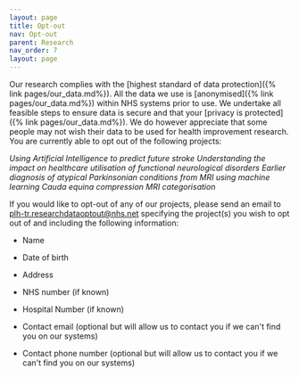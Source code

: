 ```yaml
---
layout: page
title: Opt-out
nav: Opt-out
parent: Research
nav_order: 7
layout: page
---
```


Our research complies with the [highest standard of data protection]({% link pages/our_data.md%}). All the data we use is [anonymised]({% link pages/our_data.md%}) within NHS systems prior to use. We undertake all feasible steps to ensure data is secure and that your [privacy is protected]({% link pages/our_data.md%}). We do however appreciate that some people may not wish their data to be used for health improvement research. You are currently able to opt out of the following projects:

 *Using Artificial Intelligence to predict future stroke*
 *Understanding the impact on healthcare utilisation of functional neurological disorders*
 *Earlier diagnosis of atypical Parkinsonian conditions from MRI using machine learning*
 *Cauda equina compression MRI categorisation*


If you would like to opt-out of any of our projects, please send an email to
[plh-tr.researchdataoptout@nhs.net](mailto:plh-tr.researchdataoptout@nhs.net?subject=Opt-out) specifying the project(s) you wish to opt out of and including the following information:

- Name

- Date of birth

- Address

- NHS number (if known)

- Hospital Number (if known)

- Contact email (optional but will allow us to contact you if we can't find you on our systems)

- Contact phone number (optional but will allow us to contact you if we can't find you on our systems)

